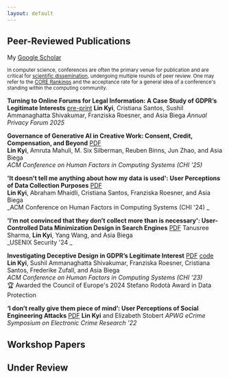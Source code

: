 ```yaml
---
layout: default
---
```


## Peer-Reviewed Publications 
My [Google Scholar](https://scholar.google.com/citations?user=ZUOm8gkAAAAJ&hl=en)  

<small>In computer science, conferences are often the primary venue for publication and are critical for [scientific dissemination](https://homes.cs.washington.edu/~mernst/advice/conferences-vs-journals.html), undergoing multiple rounds of peer review. One may refer to the [CORE Rankings](https://www.core.edu.au/conference-portal) and the acceptance rate for a general idea of a conference's standing within the computing community.</small>

**Turning to Online Forums for Legal Information: A Case Study of GDPR’s Legitimate Interests** [pre-print](https://arxiv.org/abs/2506.04260)
**Lin Kyi**, Cristiana Santos, Sushil Ammanaghatta Shivakumar, Franziska Roesner, and Asia Biega
_Annual Privacy Forum 2025_ 

**Governance of Generative AI in Creative Work: Consent, Credit, Compensation, and Beyond** [PDF](https://dl.acm.org/doi/10.1145/3706598.3713799)  
**Lin Kyi**, Amruta Mahuli, M. Six Silberman, Reuben Binns, Jun Zhao, and Asia Biega  
_ACM Conference on Human Factors in Computing Systems (CHI '25)_

**'It doesn't tell me anything about how my data is used': User Perceptions of Data Collection Purposes** [PDF](https://dl.acm.org/doi/10.1145/3613904.3642260)  
**Lin Kyi**, Abraham Mhaidli, Cristiana Santos, Franziska Roesner, and Asia Biega  
_ACM Conference on Human Factors in Computing Systems (CHI '24) _

**'I’m not convinced that they don’t collect more than is necessary': User-Controlled Data Minimization Design in Search Engines** [PDF](https://www.usenix.org/system/files/usenixsecurity24-sharma.pdf)
Tanusree Sharma, **Lin Kyi**, Yang Wang, and Asia Biega  
_USENIX Security '24 _

**Investigating Deceptive Design in GDPR’s Legitimate Interest** [PDF](https://dl.acm.org/doi/full/10.1145/3544548.3580637) [code](https://github.com/asiabiega/Legitimate_Interest_Crawler)    
**Lin Kyi**, Sushil Ammanaghatta Shivakumar, Franziska Roesner, Cristiana Santos, Frederike Zufall, and Asia Biega  
_ACM Conference on Human Factors in Computing Systems (CHI '23)_  
🏆 Awarded the Council of Europe's 2024 Stefano Rodotà Award in Data Protection

**‘I don’t really give them piece of mind’: User Perceptions of Social Engineering Attacks** [PDF](https://ieeexplore.ieee.org/abstract/document/10142113)
**Lin Kyi** and Elizabeth Stobert
_APWG eCrime Symposium on Electronic Crime Research '22_

## Workshop Papers

## Under Review
